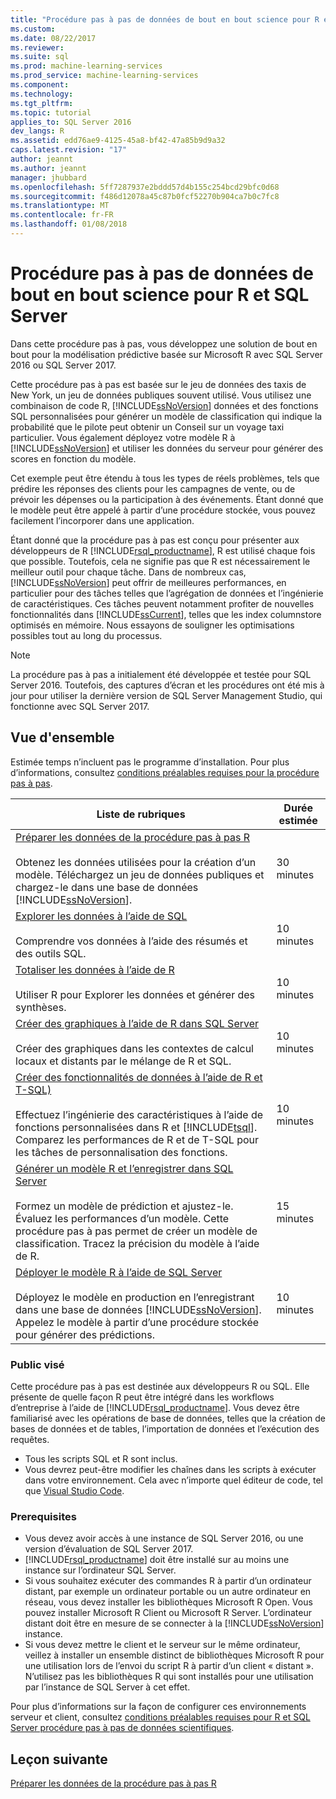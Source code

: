 ```yaml
---
title: "Procédure pas à pas de données de bout en bout science pour R et SQL Server | Documents Microsoft"
ms.custom: 
ms.date: 08/22/2017
ms.reviewer: 
ms.suite: sql
ms.prod: machine-learning-services
ms.prod_service: machine-learning-services
ms.component: 
ms.technology: 
ms.tgt_pltfrm: 
ms.topic: tutorial
applies_to: SQL Server 2016
dev_langs: R
ms.assetid: edd76ae9-4125-45a8-bf42-47a85b9d9a32
caps.latest.revision: "17"
author: jeannt
ms.author: jeannt
manager: jhubbard
ms.openlocfilehash: 5ff7287937e2bddd57d4b155c254bcd29bfc0d68
ms.sourcegitcommit: f486d12078a45c87b0fcf52270b904ca7b0c7fc8
ms.translationtype: MT
ms.contentlocale: fr-FR
ms.lasthandoff: 01/08/2018
---
```

# <a name="end-to-end-data-science-walkthrough-for-r-and-sql-server"></a>Procédure pas à pas de données de bout en bout science pour R et SQL Server

Dans cette procédure pas à pas, vous développez une solution de bout en bout pour la modélisation prédictive basée sur Microsoft R avec SQL Server 2016 ou SQL Server 2017.

Cette procédure pas à pas est basée sur le jeu de données des taxis de New York, un jeu de données publiques souvent utilisé. Vous utilisez une combinaison de code R, [!INCLUDE[ssNoVersion](../../includes/ssnoversion-md.md)] données et des fonctions SQL personnalisées pour générer un modèle de classification qui indique la probabilité que le pilote peut obtenir un Conseil sur un voyage taxi particulier. Vous également déployez votre modèle R à [!INCLUDE[ssNoVersion](../../includes/ssnoversion-md.md)] et utiliser les données du serveur pour générer des scores en fonction du modèle.

Cet exemple peut être étendu à tous les types de réels problèmes, tels que prédire les réponses des clients pour les campagnes de vente, ou de prévoir les dépenses ou la participation à des événements. Étant donné que le modèle peut être appelé à partir d’une procédure stockée, vous pouvez facilement l’incorporer dans une application.

Étant donné que la procédure pas à pas est conçu pour présenter aux développeurs de R [!INCLUDE[rsql_productname](../../includes/rsql-productname-md.md)], R est utilisé chaque fois que possible. Toutefois, cela ne signifie pas que R est nécessairement le meilleur outil pour chaque tâche. Dans de nombreux cas, [!INCLUDE[ssNoVersion](../../includes/ssnoversion-md.md)] peut offrir de meilleures performances, en particulier pour des tâches telles que l’agrégation de données et l’ingénierie de caractéristiques.  Ces tâches peuvent notamment profiter de nouvelles fonctionnalités dans [!INCLUDE[ssCurrent](../../includes/sscurrent-md.md)], telles que les index columnstore optimisés en mémoire. Nous essayons de souligner les optimisations possibles tout au long du processus.

> [!NOTE]
> La procédure pas à pas a initialement été développée et testée pour SQL Server 2016. Toutefois, des captures d’écran et les procédures ont été mis à jour pour utiliser la dernière version de SQL Server Management Studio, qui fonctionne avec SQL Server 2017.

## <a name="overview"></a>Vue d'ensemble

Estimée temps n’incluent pas le programme d’installation. Pour plus d’informations, consultez [conditions préalables requises pour la procédure pas à pas](../tutorials/walkthrough-prerequisites-for-data-science-walkthroughs.md).

|Liste de rubriques|Durée estimée|
|-|------------------------------|
|[Préparer les données de la procédure pas à pas R](../tutorials/walkthrough-prepare-the-data.md) <br /><br />Obtenez les données utilisées pour la création d’un modèle. Téléchargez un jeu de données publiques et chargez-le dans une base de données [!INCLUDE[ssNoVersion](../../includes/ssnoversion-md.md)].|30 minutes|
|[Explorer les données à l’aide de SQL](../tutorials/walkthrough-view-and-explore-the-data.md) <br /><br />Comprendre vos données à l’aide des résumés et des outils SQL.|10 minutes|
|[Totaliser les données à l’aide de R](../tutorials/walkthrough-view-and-summarize-data-using-r.md) <br /><br />Utiliser R pour Explorer les données et générer des synthèses.|10 minutes|
|[Créer des graphiques à l’aide de R dans SQL Server](../tutorials/walkthrough-create-graphs-and-plots-using-r.md) <br /><br />Créer des graphiques dans les contextes de calcul locaux et distants par le mélange de R et SQL.|10 minutes|
|[Créer des fonctionnalités de données à l’aide de R et T-SQL)](../tutorials/walkthrough-create-data-features.md) <br /><br />Effectuez l’ingénierie des caractéristiques à l’aide de fonctions personnalisées dans R et [!INCLUDE[tsql](../../includes/tsql-md.md)]. Comparez les performances de R et de T-SQL pour les tâches de personnalisation des fonctions. |10 minutes|
|[Générer un modèle R et l’enregistrer dans SQL Server](../tutorials/walkthrough-build-and-save-the-model.md) <br /><br />Formez un modèle de prédiction et ajustez-le. Évaluez les performances d’un modèle. Cette procédure pas à pas permet de créer un modèle de classification. Tracez la précision du modèle à l’aide de R.|15 minutes|
|[Déployer le modèle R à l’aide de SQL Server](../tutorials/walkthrough-deploy-and-use-the-model.md) <br /><br />Déployez le modèle en production en l’enregistrant dans une base de données [!INCLUDE[ssNoVersion](../../includes/ssnoversion-md.md)]. Appelez le modèle à partir d’une procédure stockée pour générer des prédictions.|10 minutes|

### <a name="intended-audience"></a>Public visé

Cette procédure pas à pas est destinée aux développeurs R ou SQL. Elle présente de quelle façon R peut être intégré dans les workflows d’entreprise à l’aide de [!INCLUDE[rsql_productname](../../includes/rsql-productname-md.md)].  Vous devez être familiarisé avec les opérations de base de données, telles que la création de bases de données et de tables, l’importation de données et l’exécution des requêtes.

+ Tous les scripts SQL et R sont inclus.
+ Vous devrez peut-être modifier les chaînes dans les scripts à exécuter dans votre environnement. Cela avec n’importe quel éditeur de code, tel que [Visual Studio Code](https://code.visualstudio.com/Download).

### <a name="prerequisites"></a>Prerequisites

+ Vous devez avoir accès à une instance de SQL Server 2016, ou une version d’évaluation de SQL Server 2017.
+ [!INCLUDE[rsql_productname](../../includes/rsql-productname-md.md)] doit être installé sur au moins une instance sur l’ordinateur SQL Server.
+ Si vous souhaitez exécuter des commandes R à partir d’un ordinateur distant, par exemple un ordinateur portable ou un autre ordinateur en réseau, vous devez installer les bibliothèques Microsoft R Open. Vous pouvez installer Microsoft R Client ou Microsoft R Server. L’ordinateur distant doit être en mesure de se connecter à la [!INCLUDE[ssNoVersion](../../includes/ssnoversion-md.md)] instance.
+ Si vous devez mettre le client et le serveur sur le même ordinateur, veillez à installer un ensemble distinct de bibliothèques Microsoft R pour une utilisation lors de l’envoi du script R à partir d’un client « distant ». N’utilisez pas les bibliothèques R qui sont installés pour une utilisation par l’instance de SQL Server à cet effet.

Pour plus d’informations sur la façon de configurer ces environnements serveur et client, consultez [conditions préalables requises pour R et SQL Server procédure pas à pas de données scientifiques](../tutorials/walkthrough-prerequisites-for-data-science-walkthroughs.md).

## <a name="next-lesson"></a>Leçon suivante

[Préparer les données de la procédure pas à pas R](../tutorials/walkthrough-prepare-the-data.md)
